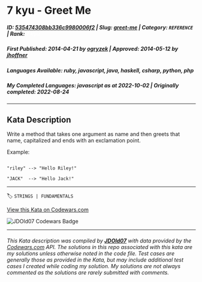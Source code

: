 # 7 kyu - Greet Me

##### **ID**: [535474308bb336c9980006f2](https://www.codewars.com/kata/535474308bb336c9980006f2) | **Slug**: [greet-me](https://www.codewars.com/kata/535474308bb336c9980006f2) | **Category**: `REFERENCE` | **Rank**: <span style="color:white">7 kyu</span>

##### **First Published**: 2014-04-21 ***by*** [ogryzek](https://www.codewars.com/users/ogryzek) | **Approved**: 2014-05-12 ***by*** [jhoffner](https://www.codewars.com/users/jhoffner)

##### **Languages Available**: ruby, javascript, java, haskell, csharp, python, php

##### **My Completed Languages**: javascript ***as at*** 2022-10-02 | **Originally completed**: 2022-08-24

---

## Kata Description


Write a method that takes one argument as name and then greets that name, capitalized and ends with an exclamation point.



Example:



```

"riley" --> "Hello Riley!"

"JACK"  --> "Hello Jack!"

```

---


🏷 `STRINGS | FUNDAMENTALS`


[View this Kata on Codewars.com](https://www.codewars.com/kata/535474308bb336c9980006f2)

![](https://www.codewars.com/users/jdold07/badges/large "JDOld07 Codewars Badge")

---

###### *This Kata description was compiled by [**JDOld07**](https://tpstech.dev) with data provided by the [Codewars.com](https://www.codewars.com) API.  The solutions in this repo associated with this kata are my solutions unless otherwise noted in the code file.  Test cases are generally those as provided in the Kata, but may include additional test cases I created while coding my solution.  My solutions are not always commented as the solutions are rarely submitted with comments.*
